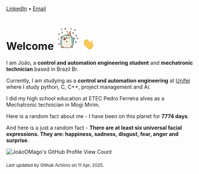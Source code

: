[LinkedIn](https://www.linkedin.com/in/joão-pedro-gozzoli-b95641301/) &bull;
[Email](joaopedrogozzoli@gmail.com)

# Welcome <img src="happy.gif" height="64px" /> <img src="wave.gif" height="32px" />

I am João, a  **control and automation engineering student** and **mechatronic technician** based in Brazil Br.

Currently, I am studying as a **control and automation engineering** at [Unifei](https://unifei.edu.br) where I study python, C, C++, project management and Ai.

I did my high school education at ETEC Pedro Ferreira alves as a Mechatronic technician in Mogi Mirim.

Here is a random fact about me - I have been on this planet for **7774 days**.

And here is a just a random fact -  **There are at least six universal facial expressions. They are: happiness, sadness, disgust, fear, anger and surprise**.

![JoãoOMago's GitHub Profile View Count](https://komarev.com/ghpvc/?username=JoaoOMago)

<sub>Last updated by Github Actions on 11 Apr, 2025.</sub>
